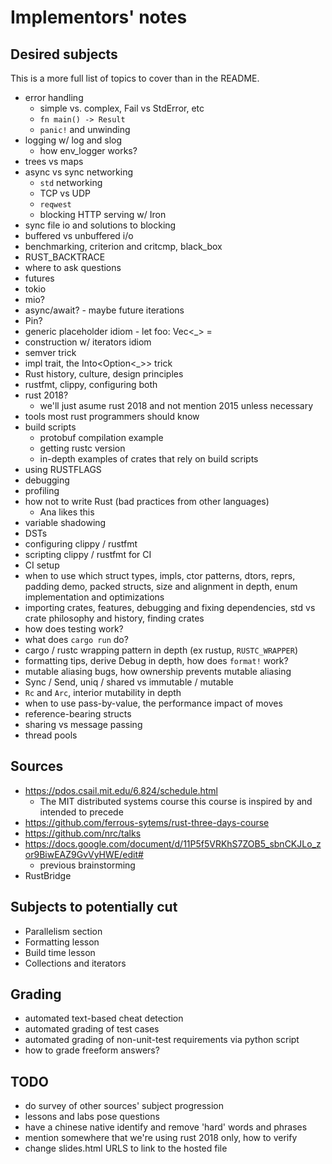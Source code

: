 # Implementors' notes

## Desired subjects

This is a more full list of topics to cover than
in the README.

- error handling
  - simple vs. complex, Fail vs StdError, etc
  - `fn main() -> Result`
  - `panic!` and unwinding
- logging w/ log and slog
  - how env_logger works?
- trees vs maps
- async vs sync networking
  - `std` networking
  - TCP vs UDP
  - `reqwest`
  - blocking HTTP serving w/ Iron
- sync file io and solutions to blocking
- buffered vs unbuffered i/o
- benchmarking, criterion and critcmp, black_box
- RUST_BACKTRACE
- where to ask questions
- futures
- tokio
- mio?
- async/await? - maybe future iterations
- Pin?
- generic placeholder idiom - let foo: Vec<_> =
- construction w/ iterators idiom
- semver trick
- impl trait, the Into<Option<_>> trick
- Rust history, culture, design principles
- rustfmt, clippy, configuring both
- rust 2018?
  - we'll just asume rust 2018 and not mention 2015 unless necessary
- tools most rust programmers should know
- build scripts
  - protobuf compilation example
  - getting rustc version
  - in-depth examples of crates that rely on build scripts
- using RUSTFLAGS
- debugging
- profiling
- how not to write Rust (bad practices from other languages)
  - Ana likes this
- variable shadowing
- DSTs
- configuring clippy / rustfmt
- scripting clippy / rustfmt for CI
- CI setup
- when to use which struct types, impls, ctor patterns, dtors, reprs,
  padding demo, packed structs, size and alignment in depth, enum
  implementation and optimizations
- importing crates, features, debugging and fixing dependencies,
  std vs crate philosophy and history, finding crates
- how does testing work?
- what does `cargo run` do?
- cargo / rustc wrapping pattern in depth (ex rustup, `RUSTC_WRAPPER`)
- formatting tips, derive Debug in depth, how does `format!` work?
- mutable aliasing bugs, how ownership prevents mutable aliasing
- Sync / Send, uniq / shared vs immutable / mutable
- `Rc` and `Arc`, interior mutability in depth
- when to use pass-by-value, the performance impact of moves
- reference-bearing structs
- sharing vs message passing
- thread pools

## Sources

- https://pdos.csail.mit.edu/6.824/schedule.html
  - The MIT distributed systems course this course
    is inspired by and intended to precede
- https://github.com/ferrous-sytems/rust-three-days-course
- https://github.com/nrc/talks
- https://docs.google.com/document/d/11P5f5VRKhS7ZOB5_sbnCKJLo_zor9BiwEAZ9GvVyHWE/edit#
  - previous brainstorming
- RustBridge

## Subjects to potentially cut

- Parallelism section
- Formatting lesson
- Build time lesson
- Collections and iterators

## Grading

- automated text-based cheat detection
- automated grading of test cases
- automated grading of non-unit-test requirements via python script
- how to grade freeform answers?

## TODO

- do survey of other sources' subject progression
- lessons and labs pose questions
- have a chinese native identify and remove 'hard' words and phrases
- mention somewhere that we're using rust 2018 only, how to verify
- change slides.html URLS to link to the hosted file
